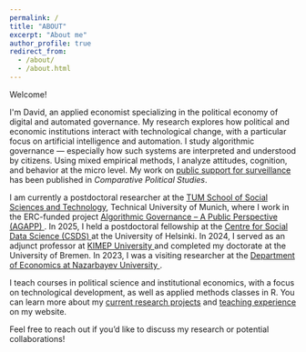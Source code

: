 ```yaml
---
permalink: /
title: "ABOUT"
excerpt: "About me"
author_profile: true
redirect_from: 
  - /about/
  - /about.html
---
```

<p>
Welcome!
</p>
<p>
I'm David, an applied economist specializing in the political economy of digital and automated governance. 
My research explores how political and economic institutions interact with technological change, 
with a particular focus on artificial intelligence and automation. 
I study algorithmic governance — especially how such systems are interpreted and understood by citizens. 
Using mixed empirical methods, I analyze attitudes, cognition, and behavior at the micro level. 
My work on <a href="https://journals.sagepub.com/doi/10.1177/00104140241290208">public support for surveillance</a> 
has been published in <em>Comparative Political Studies</em>.
</p>

<p>
I am currently a postdoctoral researcher at the 
<a href="https://www.sot.tum.de/en/sot/home/">TUM School of Social Sciences and Technology</a>, 
Technical University of Munich, where I work in the ERC-funded project 
<a href="https://www.helsinki.fi/en/projects/algorithmic-governance">
Algorithmic Governance – A Public Perspective (AGAPP)
</a>. 
In 2025, I held a postdoctoral fellowship at the 
<a href="https://www.helsinki.fi/en/networks/centre-social-data-science">
Centre for Social Data Science (CSDS)
</a> at the University of Helsinki. 
In 2024, I served as an adjunct professor at 
<a href="https://www.kimep.kz/college-of-social-sciences/kz/">
KIMEP University
</a> and completed my doctorate at the University of Bremen. 
In 2023, I was a visiting researcher at the 
<a href="https://ssh.nu.edu.kz/economics_about">
Department of Economics at Nazarbayev University
</a>.
</p>

<p>
I teach courses in political science and institutional economics, 
with a focus on technological development, as well as applied methods classes in R. 
You can learn more about my <a href="https://dkarpa.github.io/projects/">current research projects</a> 
and <a href="https://dkarpa.github.io/teaching/">teaching experience</a> on my website.
</p>

Feel free to reach out if you’d like to discuss my research or potential collaborations!




